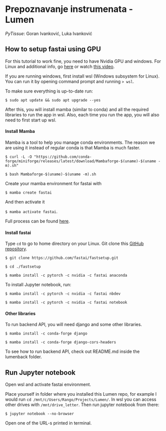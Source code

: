# Prepoznavanje instrumenata - Lumen

_PyTissue_: Goran Ivanković, Luka Ivanković

## How to setup fastai using GPU

For this tutorial to work fine, you need to have Nvidia GPU and windows. For
Linux and additional info, go [here](https://anaconda.org/fastai/fastai) or
watch [this video](https://youtu.be/F4tvM4Vb3A0?list=PLfYUBJiXbdtSvpQjSnJJ_PmDQB_VyT5iU&t=3265).

If you are running windows, first install wsl (Windows subsystem for Linux). You can run it
by opening command prompt and running `> wsl`.

To make sure everything is up-to-date run:

`$ sudo apt update && sudo apt upgrade --yes`

After this, you will install mamba (similar to conda) and all the required libraries to run 
the app in wsl.
Also, each time you run the app, you will also need to first start up wsl. 

#### Install Mamba

Mamba is a tool to help you manage conda environments. The reason we are
using it instead of regular conda is that Mamba is much faster.

`$ curl -L -O "https://github.com/conda-forge/miniforge/releases/latest/download/Mambaforge-$(uname)-$(uname -m).sh"`

`$ bash Mambaforge-$(uname)-$(uname -m).sh`

Create your mamba environment for fastai with 

`$ mamba create fastai` 

And then 
activate it 

`$ mamba activate fastai`.


Full process can be found
[here](https://mamba.readthedocs.io/en/latest/user_guide/mamba.html).

#### Install fastai

Type `cd` to go to home directory on your Linux. Git clone 
this [GitHub repository](https://github.com/fastai/fastsetup).

`$ git clone https://github.com/fastai/fastsetup.git`

`$ cd ./fastsetup`

`$ mamba install -c pytorch -c nvidia -c fastai anaconda`

To install Jupyter notebook, run:

`$ mamba install -c pytorch -c nvidia -c fastai nbdev`

`$ mamba install -c pytorch -c nvidia -c fastai notebook`

#### Other libraries

To run backend API, you will need django and some other libraries.

`$ mamba install -c conda-forge django`

`$ mamba install -c conda-forge django-cors-headers`

To see how to run backend API, check out README.md inside the lumenback
folder.

## Run Jupyter notebook

Open wsl and activate fastai environment.

Place yourself in folder where you installed this Lumen repo, for example
I would run `cd /mnt/c/Users/Rango/Projects/Lumen/`. In wsl you can access
other drives with `/mnt/drive_letter`. Then run jupyter notebook from there:

`$ jupyter notebook --no-browser`

Open one of the URL-s printed in terminal.
